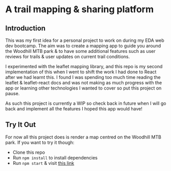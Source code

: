 # A trail mapping & sharing platform

## Introduction
This was my first idea for a personal project to work on during my EDA web dev bootcamp. The aim was to create a mapping app to guide you around the Woodhill MTB park & to have some additional features such as user reviews for trails & user updates on current trail conditions.

I experimented with the leaflet mapping library, and this repo is my second implementation of this when I went to shift the work I had done to React after we had learnt this. I found I was spending too much time reading the leaflet & leaflet-react docs and was not making as much progress with the app or learning other technologies I wanted to cover so put this project on pause.

As such this project is currently a WIP so check back in future when I will go back and implement all the features I hoped this app would have!

## Try It Out
For now all this project does is render a map centred on the Woodhill MTB park. If you want to try it though:
- Clone this repo
- Run `npm install` to install dependencies
- Run `npm start` & visit [this link](http://localhost:3000)
